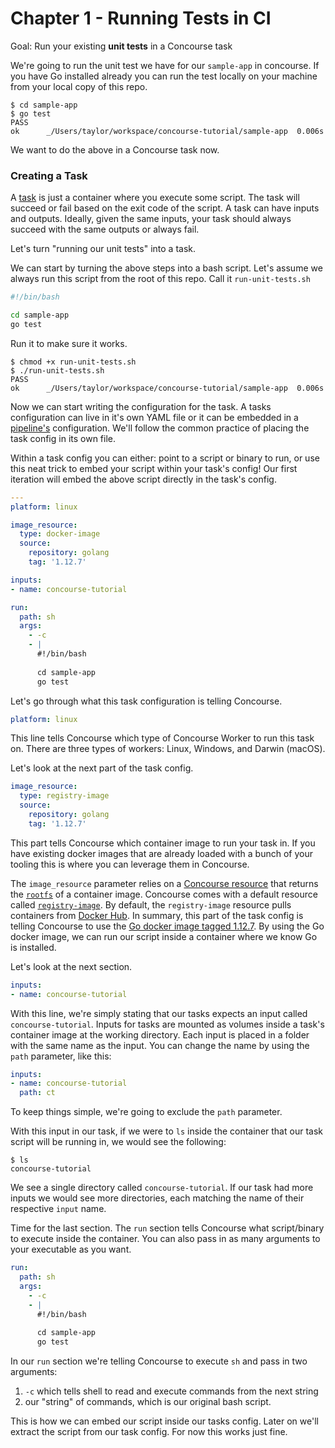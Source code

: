 # Chapter 1 - Running Tests in CI

Goal: Run your existing **unit tests** in a Concourse task



We're going to run the unit test we have for our `sample-app` in concourse. If you have Go installed already you can run the test locally on your machine from your local copy of this repo.

```
$ cd sample-app
$ go test
PASS
ok  	_/Users/taylor/workspace/concourse-tutorial/sample-app	0.006s
```

We want to do the above in a Concourse task now.

### Creating a Task

A [task](https://concourse-ci.org/tasks.html) is just a container where you execute some script. The task will succeed or fail based on the exit code of the script. A task can have inputs and outputs. Ideally, given the same inputs, your task should always succeed with the same outputs or always fail.

Let's turn "running our unit tests" into a task.

We can start by turning the above steps into a bash script. Let's assume we always run this script from the root of this repo. Call it `run-unit-tests.sh`

```bash
#!/bin/bash

cd sample-app
go test
```

Run it to make sure it works.

```
$ chmod +x run-unit-tests.sh
$ ./run-unit-tests.sh
PASS
ok  	_/Users/taylor/workspace/concourse-tutorial/sample-app	0.006s
```

Now we can start writing the configuration for the task. A tasks configuration can live in it's own YAML file or it can be embedded in a [pipeline's](https://concourse-ci.org/pipelines.html) configuration. We'll follow the common practice of placing the task config in its own file.

Within a task config you can either: point to a script or binary to run, or use this neat trick to embed your script within your task's config! Our first iteration will embed the above script directly in the task's config.

```yaml
---
platform: linux

image_resource:
  type: docker-image
  source:
    repository: golang
    tag: '1.12.7'

inputs:
- name: concourse-tutorial

run:
  path: sh
  args: 
    - -c
    - |
      #!/bin/bash
      
      cd sample-app
      go test
```

Let's go through what this task configuration is telling Concourse.

```yaml
platform: linux
```

This line tells Concourse which type of Concourse Worker to run this task on. There are three types of workers: Linux, Windows, and Darwin (macOS). 

Let's look at the next part of the task config.

```yaml
image_resource:
  type: registry-image
  source:
    repository: golang
    tag: '1.12.7'
```

This part tells Concourse which container image to run your task in. If you have existing docker images that are already loaded with a bunch of your tooling this is where you can leverage them in Concourse. 

The `image_resource` parameter relies on a [Concourse resource](https://concourse-ci.org/resources.html) that returns the [`rootfs`](https://github.com/concourse/registry-image-resource#rootfs) of a container image. Concourse comes with a default resource called [`registry-image`](https://github.com/concourse/registry-image-resource). By default, the `registry-image` resource pulls containers from [Docker Hub](https://hub.docker.com/). In summary, this part of the task config is telling Concourse to use the [Go docker image tagged 1.12.7](https://hub.docker.com/_/golang). By using the Go docker image, we can run our script inside a container where we know Go is installed.

Let's look at the next section.

```yaml
inputs:
- name: concourse-tutorial
```

With this line, we're simply stating that our tasks expects an input called `concourse-tutorial`. Inputs for tasks are mounted as volumes inside a task's container image at the working directory. Each input is placed in a folder with the same name as the input. You can change the name by using the `path` parameter, like this:

```yaml
inputs:
- name: concourse-tutorial
  path: ct
```

To keep things simple, we're going to exclude the `path` parameter. 

With this input in our task, if we were to `ls` inside the container that our task script will be running in, we would see the following:

```
$ ls
concourse-tutorial
```

We see a single directory called `concourse-tutorial`. If our task had more inputs we would see more directories, each matching the name of their respective `input` name.

Time for the last section. The `run` section tells Concourse what script/binary to execute inside the container. You can also pass in as many arguments to your executable as you want. 

```yaml
run:
  path: sh
  args: 
    - -c
    - |
      #!/bin/bash
      
      cd sample-app
      go test
```

In our `run` section we're telling Concourse to execute `sh` and pass in two arguments: 

1. `-c` which tells shell to read and execute commands from the next string
2. our "string" of commands, which is our original bash script.

This is how we can embed our script inside our tasks config. Later on we'll extract the script from our task config. For now this works just fine. 

